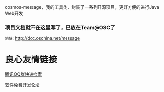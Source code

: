 cosmos-message，我的工具类，封装了一系列开源项目，更好方便的进行Java Web开发
### 项目文档就不在这里写了，已放在Team@OSC了
`地址`: http://doc.oschina.net/message

 # 良心友情链接

[腾讯QQ群快速检索](http://u.720life.cn/s/8cf73f7c)

[软件免费开发论坛](http://u.720life.cn/s/bbb01dc0)